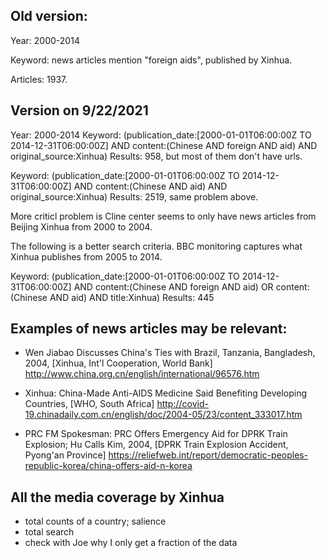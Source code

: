 ## Old version:

Year: 2000-2014

Keyword: news articles mention "foreign aids", published by Xinhua.

Articles: 1937.

## Version on 9/22/2021
Year: 2000-2014
Keyword: (publication_date:[2000-01-01T06:00:00Z TO 2014-12-31T06:00:00Z] AND content:(Chinese AND foreign AND aid) AND original_source:Xinhua)
Results: 958, but most of them don't have urls. 

Keyword: (publication_date:[2000-01-01T06:00:00Z TO 2014-12-31T06:00:00Z] AND content:(Chinese AND aid) AND original_source:Xinhua)
Results: 2519, same problem above.

More criticl problem is Cline center seems to only have news articles from Beijing Xinhua from 2000 to 2004. 

The following is a better search criteria. BBC monitoring captures what Xinhua publishes from 2005 to 2014.

Keyword: (publication_date:[2000-01-01T06:00:00Z TO 2014-12-31T06:00:00Z] AND content:(Chinese AND foreign AND aid) OR content:(Chinese AND aid) AND title:Xinhua)
Results: 445



## Examples of news articles may be relevant:

- Wen Jiabao Discusses China's Ties with Brazil, Tanzania, Bangladesh, 2004, [Xinhua, Int'l Cooperation, World Bank]
http://www.china.org.cn/english/international/96576.htm

- Xinhua: China-Made Anti-AIDS Medicine Said Benefiting Developing Countries, [WHO, South Africa] http://covid-19.chinadaily.com.cn/english/doc/2004-05/23/content_333017.htm

- PRC FM Spokesman: PRC Offers Emergency Aid for DPRK Train Explosion; Hu Calls Kim, 2004, [DPRK Train Explosion Accident, Pyong'an Province] https://reliefweb.int/report/democratic-peoples-republic-korea/china-offers-aid-n-korea



## All the media coverage by Xinhua

- total counts of a country; salience
- total search
- check with Joe why I only get a fraction of the data
